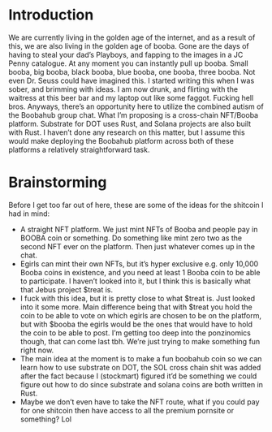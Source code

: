 # Introduction
We are currently living in the golden age of the internet, and as a result of this, we are also living in the golden age of booba. Gone are the days of having to steal your dad’s Playboys, and fapping to the images in a JC Penny catalogue. At any moment you can instantly pull up booba. Small booba, big booba, black booba, blue booba, one booba, three booba. Not even Dr. Seuss could have imagined this. 
I started writing this when I was sober, and brimming with ideas. I am now drunk, and flirting with the waitress at this beer bar and my laptop out like some faggot. Fucking hell bros. Anyways, there’s an opportunity here to utilize the combined autism of the Boobahub group chat. 
What I’m proposing is a cross-chain NFT/Booba platform. Substrate for DOT uses Rust, and Solana projects are also built with Rust. I haven’t done any research on this matter, but I assume this would make deploying the Boobahub platform across both of these platforms a relatively straightforward task. 
# Brainstorming

Before I get too far out of here, these are some of the ideas for the shitcoin I had in mind:
- A straight NFT platform. We just mint NFTs of Booba and people pay in BOOBA coin or something. Do something like mint zero two as the second NFT ever on the platform. Then just whatever comes up in the chat.
- Egirls can mint their own NFTs, but it’s hyper exclusive e.g. only 10,000 Booba coins in existence, and you need at least 1 Booba coin to be able to participate. I haven’t looked into it, but I think this is basically what that Jebus project $treat is. 
- I fuck with this idea, but it is pretty close to what $treat is. Just looked into it some more. Main difference being that with $treat you hold the coin to be able to vote on which egirls are chosen to be on the platform, but with $booba the egirls would be the ones that would have to hold the coin to be able to post. I’m getting too deep into the ponzinomics though, that can come last tbh. We’re just trying to make something fun right now.
- The main idea at the moment is to make a fun boobahub coin so we can learn how to use substrate on DOT, the SOL cross chain shit was added after the fact because I (stockmart) figured it’d be something we could figure out how to do since substrate and solana coins are both written in Rust. 
- Maybe we don’t even have to take the NFT route, what if you could pay for one shitcoin then have access to all the premium pornsite or something? Lol
